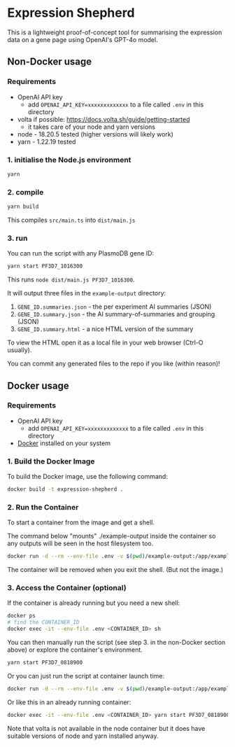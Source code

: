 # Expression Shepherd

This is a lightweight proof-of-concept tool for summarising the expression data on a gene page using OpenAI's GPT-4o model.

## Non-Docker usage

### Requirements

- OpenAI API key
  - add `OPENAI_API_KEY=xxxxxxxxxxxxx` to a file called `.env` in this directory
- volta if possible: https://docs.volta.sh/guide/getting-started
  - it takes care of your node and yarn versions
- node - 18.20.5 tested (higher versions will likely work) 
- yarn - 1.22.19 tested

### 1. initialise the Node.js environment

```bash
yarn
```

### 2. compile

```bash
yarn build
```

This compiles `src/main.ts` into `dist/main.js`

### 3. run

You can run the script with any PlasmoDB gene ID:

```bash
yarn start PF3D7_1016300
```

This runs `node dist/main.js PF3D7_1016300`.

It will output three files in the `example-output` directory:

1. `GENE_ID.summaries.json` - the per experiment AI summaries (JSON)
2. `GENE_ID.summary.json` - the AI summary-of-summaries and grouping (JSON)
3. `GENE_ID.summary.html` - a nice HTML version of the summary

To view the HTML open it as a local file in your web browser (Ctrl-O usually).

You can commit any generated files to the repo if you like (within reason)!

## Docker usage
### Requirements

- OpenAI API key
  - add `OPENAI_API_KEY=xxxxxxxxxxxxx` to a file called `.env` in this directory
- [Docker](https://www.docker.com/) installed on your system

### 1. Build the Docker Image

To build the Docker image, use the following command:

```bash
docker build -t expression-shepherd .
```

### 2. Run the Container

To start a container from the image and get a shell.

The command below "mounts" ./example-output inside the container so any outputs will be seen
in the host filesystem too.

```bash
docker run -d --rm --env-file .env -v $(pwd)/example-output:/app/example-output expression-shepherd sh
```
The container will be removed when you exit the shell. (But not the image.)

### 3. Access the Container (optional)

If the container is already running but you need a new shell:

```bash
docker ps
# find the CONTAINER_ID
docker exec -it --env-file .env <CONTAINER_ID> sh
```

You can then manually run the script (see step 3. in the non-Docker section above) or explore the container's environment.

```bash
yarn start PF3D7_0818900
```

Or you can just run the script at container launch time: 

```bash
docker run -d --rm --env-file .env -v $(pwd)/example-output:/app/example-output expression-shepherd yarn start PF3D7_0818900
```

Or like this in an already running container:

```bash
docker exec -it --env-file .env <CONTAINER_ID> yarn start PF3D7_0818900
```

Note that volta is not available in the node container but it does have suitable versions of node and yarn installed anyway.
